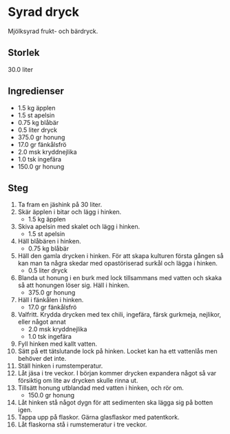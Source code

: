 # Syrad dryck
Mjölksyrad frukt- och bärdryck.

## Storlek
30.0 liter 

## Ingredienser
- 1.5 kg äpplen
- 1.5 st apelsin
- 0.75 kg blåbär
- 0.5 liter dryck
- 375.0 gr honung
- 17.0 gr fänkålsfrö
- 2.0 msk kryddnejlika
- 1.0 tsk ingefära
- 150.0 gr honung

## Steg
1. Ta fram en jäshink på 30 liter.
2. Skär äpplen i bitar och lägg i hinken.
    - 1.5 kg äpplen
3. Skiva apelsin med skalet och lägg i hinken.
    - 1.5 st apelsin
4. Häll blåbären i hinken.
    - 0.75 kg blåbär
5. Häll den gamla drycken i hinken. För att skapa kulturen första gången så kan man ta några skedar med opastöriserad surkål och lägga i hinken.
    - 0.5 liter dryck
6. Blanda ut honung i en burk med lock tillsammans med vatten och skaka så att honungen löser sig. Häll i hinken.
    - 375.0 gr honung
7. Häll i fänkålen i hinken.
    - 17.0 gr fänkålsfrö
8. Valfritt. Krydda drycken med tex chili, ingefära, färsk gurkmeja, nejlikor, eller något annat
    - 2.0 msk kryddnejlika
    - 1.0 tsk ingefära
9. Fyll hinken med kallt vatten.
10. Sätt på ett tätslutande lock på hinken. Locket kan ha ett vattenlås men behöver det inte.
11. Ställ hinken i rumstemperatur.
12. Låt jäsa i tre veckor. I början kommer drycken expandera något så var försiktig om lite av drycken skulle rinna ut.
13. Tillsätt honung utblandad med vatten i hinken, och rör om.
    - 150.0 gr honung
14. Låt hinken stå något dygn för att sedimenten ska lägga sig på botten igen.
15. Tappa upp på flaskor. Gärna glasflaskor med patentkork.
16. Låt flaskorna stå i rumstemeratur i tre veckor.
